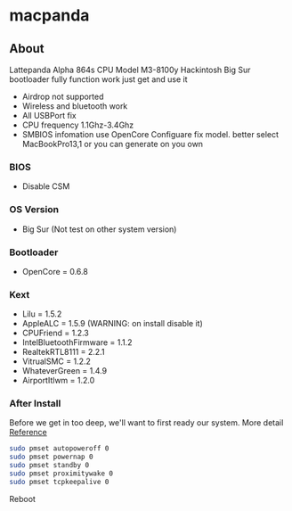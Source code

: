 # macpanda

## About

Lattepanda Alpha 864s CPU Model M3-8100y Hackintosh Big Sur bootloader fully function work just get and use it

* Airdrop not supported
* Wireless and bluetooth work 
* All USBPort fix
* CPU frequency 1.1Ghz-3.4Ghz
* SMBIOS infomation use OpenCore Configuare fix model. better select MacBookPro13,1 or you can generate on you own

### BIOS

* Disable CSM

### OS Version

* Big Sur (Not test on other system version)

### Bootloader

* OpenCore = 0.6.8

### Kext

* Lilu = 1.5.2
* AppleALC = 1.5.9 (WARNING: on install disable it)
* CPUFriend = 1.2.3
* IntelBluetoothFirmware = 1.1.2
* RealtekRTL8111 = 2.2.1
* VitrualSMC = 1.2.2
* WhateverGreen = 1.4.9
* AirportItlwm = 1.2.0

### After Install

Before we get in too deep, we'll want to first ready our system. More detail [Reference](https://dortania.github.io/OpenCore-Post-Install/universal/sleep.html#preparations)

```bash
sudo pmset autopoweroff 0
sudo pmset powernap 0
sudo pmset standby 0
sudo pmset proximitywake 0
sudo pmset tcpkeepalive 0
```

Reboot
